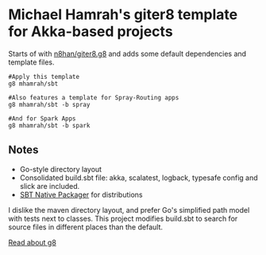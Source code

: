 # Michael Hamrah's giter8 template for Akka-based projects #

Starts of with [n8han/giter8.g8](https://github.com/n8han/giter8.g8) and adds some default dependencies and template files.

```
#Apply this template
g8 mhamrah/sbt
```

```
#Also features a template for Spray-Routing apps
g8 mhamrah/sbt -b spray

#And for Spark Apps
g8 mhamrah/sbt -b spark
```

## Notes

- Go-style directory layout
- Consolidated build.sbt file: akka, scalatest, logback, typesafe config and slick are included.
- [SBT Native Packager](https://github.com/sbt/sbt-native-packager) for distributions


I dislike the maven directory layout, and prefer Go's simplified path model with tests next to classes. This project modifies build.sbt to search for source files in different places than the default.

[Read about g8](http://github.com/n8han/giter8#readme)
